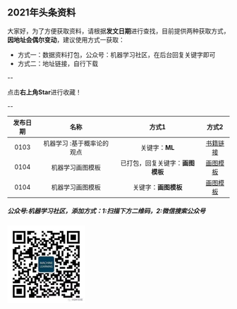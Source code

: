## 2021年头条资料

大家好，为了方便获取资料，请根据**发文日期**进行查找，目前提供两种获取方式，**因地址会偶尔变动**，建议使用方式一获取：
- 方式一：数据资料打包，公众号：机器学习社区，在后台回复关键字即可
- 方式二：地址链接，自行下载

--

点击**右上角Star**进行收藏！

--

| 发布日期 |名称|方式1 |方式2|
| :---------:|:-----------:|:-----------:|:-----------:|
| 0103 |机器学习 :基于概率论的观点|关键字：**ML** |[书籍链接](https://github.com/probml/pml-book/releases/download/2020-12-28/pml1-2020-12-28.pdf)|
| 0104 | 机器学习画图模板 |已打包，回复关键字：**画图模板**  |[画图模板](https://github.com/dair-ai/ml-visuals)|
| 0104 | 机器学习画图模板 |关键字：**画图模板**  |[画图模板](https://github.com/dair-ai/ml-visuals)|

##### 公众号:**机器学习社区**，添加方式：1:扫描下方二维码，2:微信搜索公众号
<img src="/2021/pic/WechatIMG14.jpeg" width="35%">
